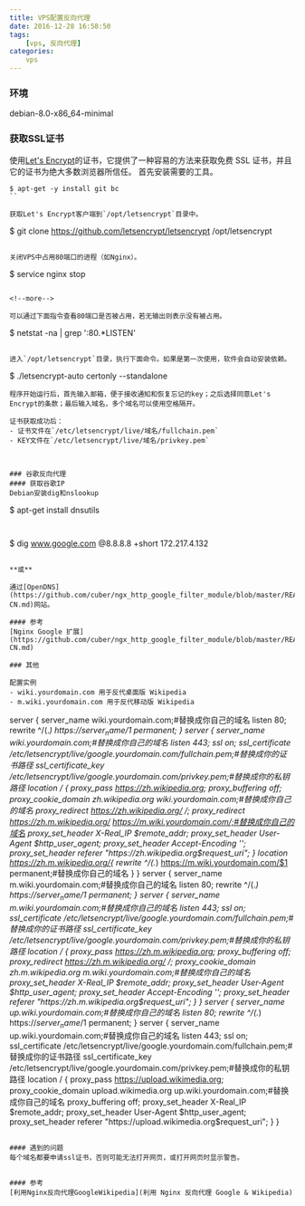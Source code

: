 ```yaml
---
title: VPS配置反向代理
date: 2016-12-28 16:58:50
tags:
    [vps, 反向代理]
categories:
    vps
---
```


### 环境
debian-8.0-x86_64-minimal

### 获取SSL证书
使用[Let's Encrypt](https://letsencrypt.org/)的证书，它提供了一种容易的方法来获取免费 SSL 证书，并且它的证书为绝大多数浏览器所信任。
首先安装需要的工具。
```
$ apt-get -y install git bc
``

获取Let's Encrypt客户端到`/opt/letsencrypt`目录中。
```
$ git clone https://github.com/letsencrypt/letsencrypt /opt/letsencrypt
```

关闭VPS中占用80端口的进程（如Nginx）。
```
$ service nginx stop
```

<!--more-->

可以通过下面指令查看80端口是否被占用，若无输出则表示没有被占用。
```
$ netstat -na | grep ':80.*LISTEN'
```

进入`/opt/letsencrypt`目录，执行下面命令。如果是第一次使用，软件会自动安装依赖。
```
$ ./letsencrypt-auto certonly --standalone
```
程序开始运行后，首先输入邮箱，便于接收通知和恢复忘记的key；之后选择同意Let's Encrypt的条款；最后输入域名，多个域名可以使用空格隔开。

证书获取成功后：
- 证书文件在`/etc/letsencrypt/live/域名/fullchain.pem`
- KEY文件在`/etc/letsencrypt/live/域名/privkey.pem` 



### 谷歌反向代理
#### 获取谷歌IP
Debian安装dig和nslookup
```
$ apt-get install dnsutils
```


```
$ dig www.google.com @8.8.8.8 +short
172.217.4.132
```

**或**

通过[OpenDNS](https://github.com/cuber/ngx_http_google_filter_module/blob/master/README.zh-CN.md)网站。

#### 参考
[Nginx Google 扩展](https://github.com/cuber/ngx_http_google_filter_module/blob/master/README.zh-CN.md)

### 其他

配置实例
- wiki.yourdomain.com 用于反代桌面版 Wikipedia
- m.wiki.yourdomain.com 用于反代移动版 Wikipedia

```
server {
  server_name wiki.yourdomain.com;#替换成你自己的域名
  listen 80;
  rewrite ^/(.*) https://$server_name/$1 permanent;
}
server {
  server_name wiki.yourdomain.com;#替换成你自己的域名
  listen 443;
  ssl on;
  ssl_certificate /etc/letsencrypt/live/google.yourdomain.com/fullchain.pem;#替换成你的证书路径
  ssl_certificate_key /etc/letsencrypt/live/google.yourdomain.com/privkey.pem;#替换成你的私钥路径
  location / {
    proxy_pass https://zh.wikipedia.org; proxy_buffering off;
    proxy_cookie_domain zh.wikipedia.org wiki.yourdomain.com;#替换成你自己的域名
    proxy_redirect https://zh.wikipedia.org/ /;
    proxy_redirect https://zh.m.wikipedia.org/ https://m.wiki.yourdomain.com/;#替换成你自己的域名
    proxy_set_header X-Real_IP $remote_addr;
    proxy_set_header User-Agent $http_user_agent;
    proxy_set_header Accept-Encoding '';
    proxy_set_header referer "https://zh.wikipedia.org$request_uri";
  }
  location https://zh.m.wikipedia.org/{
    rewrite ^/(.*) https://m.wiki.yourdomain.com/$1 permanent;#替换成你自己的域名
  }
}
server {
  server_name m.wiki.yourdomain.com;#替换成你自己的域名
  listen 80;
  rewrite ^/(.*) https://$server_name/$1 permanent;
}
server {
  server_name m.wiki.yourdomain.com;#替换成你自己的域名
  listen 443;
  ssl on;
  ssl_certificate /etc/letsencrypt/live/google.yourdomain.com/fullchain.pem;#替换成你的证书路径
  ssl_certificate_key /etc/letsencrypt/live/google.yourdomain.com/privkey.pem;#替换成你的私钥路径
  location / {
    proxy_pass https://zh.m.wikipedia.org;
    proxy_buffering off;
    proxy_redirect https://zh.m.wikipedia.org/ /;
    proxy_cookie_domain zh.m.wikipedia.org m.wiki.yourdomain.com;#替换成你自己的域名
    proxy_set_header X-Real_IP $remote_addr;
    proxy_set_header User-Agent $http_user_agent;
    proxy_set_header Accept-Encoding '';
    proxy_set_header referer "https://zh.m.wikipedia.org$request_uri";
  }
}
server {
  server_name up.wiki.yourdomain.com;#替换成你自己的域名
  listen 80;
  rewrite ^/(.*) https://$server_name/$1 permanent;
}
server {
  server_name up.wiki.yourdomain.com;#替换成你自己的域名
  listen 443;
  ssl on;
  ssl_certificate /etc/letsencrypt/live/google.yourdomain.com/fullchain.pem;#替换成你的证书路径
  ssl_certificate_key /etc/letsencrypt/live/google.yourdomain.com/privkey.pem;#替换成你的私钥路径
  location / {
    proxy_pass https://upload.wikimedia.org;
    proxy_cookie_domain upload.wikimedia.org up.wiki.yourdomain.com;#替换成你自己的域名
    proxy_buffering off;
    proxy_set_header X-Real_IP $remote_addr;
    proxy_set_header User-Agent $http_user_agent;
    proxy_set_header referer "https://upload.wikimedia.org$request_uri";
  }
}

```

#### 遇到的问题
每个域名都要申请ssl证书，否则可能无法打开网页，或打开网页时显示警告。


#### 参考
[利用Nginx反向代理GoogleWikipedia](利用 Nginx 反向代理 Google & Wikipedia)

